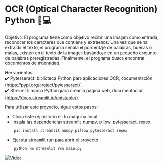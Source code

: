 # OCR (Optical Character Recognition) Python 🐍💻

Objetivo: El programa tiene como objetivo recibir una imagen como entrada, reconocer los caracteres que contiene y extraerlos. Una vez que se ha extraído el texto, el programa señala el porcentaje de palabras, buenas o malas, existen en el texto de la imagen basándose en un pequeño conjunto de palabras preregistradas. Finalmente, el programa busca encontrar documentos de indentidad.

Herramientas:  
✔️ Pytesseract: biblioteca Python para aplicaciones OCR, documentación (https://pypi.org/project/pytesseract/).  
✔️ Streamlit: marco Python para crear la página web, documentación (https://docs.streamlit.io/en/stable/).

Para utilizar este proyecto, sigue estos pasos:

- Clona este repositorio en tu máquina local.
- Instala las dependencias streamlit, numpy, pillow, pytesseract, regex.
  
```
    pip install streamlit numpy pillow pytesseract regex
```
  
- Ejecuta streamlit run para abrir el proyecto

```
    python -m streamlit run main.py
```

[![Video](https://img.youtube.com/vi/K9n4jRPH-94/0.jpg)](https://www.youtube.com/watch?v=K9n4jRPH-94)

